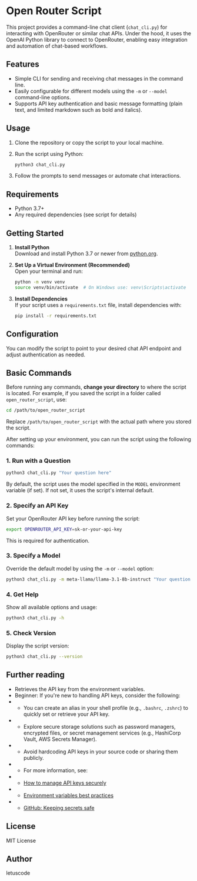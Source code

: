# Open Router Script
This project provides a command-line chat client (`chat_cli.py`) for interacting with OpenRouter or similar chat APIs. Under the hood, it uses the OpenAI Python library to connect to OpenRouter, enabling easy integration and automation of chat-based workflows.



## Features
- Simple CLI for sending and receiving chat messages in the command line.
- Easily configurable for different models using the `-m` or `--model` command-line options.
- Supports API key authentication and basic message formatting (plain text, and limited markdown such as bold and italics).

## Usage
1. Clone the repository or copy the script to your local machine.
2. Run the script using Python:
   ```zsh
   python3 chat_cli.py


   ```

3. Follow the prompts to send messages or automate chat interactions.

## Requirements
- Python 3.7+
- Any required dependencies (see script for details)

## Getting Started

1. **Install Python**  
   Download and install Python 3.7 or newer from [python.org](https://www.python.org/downloads/).

2. **Set Up a Virtual Environment (Recommended)**  
   Open your terminal and run:
   ```sh
   python -m venv venv
   source venv/bin/activate  # On Windows use: venv\Scripts\activate
   ```

3. **Install Dependencies**  
   If your script uses a `requirements.txt` file, install dependencies with:
   ```sh
   pip install -r requirements.txt
   ```

## Configuration
You can modify the script to point to your desired chat API endpoint and adjust authentication as needed.

## Basic Commands

Before running any commands, **change your directory** to where the script is located. For example, if you saved the script in a folder called `open_router_script`, use:
```sh
cd /path/to/open_router_script
```
Replace `/path/to/open_router_script` with the actual path where you stored the script.

After setting up your environment, you can run the script using the following commands:

### 1. Run with a Question
```sh
python3 chat_cli.py "Your question here"
```
By default, the script uses the model specified in the `MODEL` environment variable (if set). If not set, it uses the script's internal default.

### 2. Specify an API Key
Set your OpenRouter API key before running the script:
```sh
export OPENROUTER_API_KEY=sk-or-your-api-key
```
This is required for authentication.

### 3. Specify a Model
Override the default model by using the `-m` or `--model` option:
```sh
python3 chat_cli.py -m meta-llama/llama-3.1-8b-instruct "Your question here"
```

### 4. Get Help
Show all available options and usage:
```sh
python3 chat_cli.py -h
```

### 5. Check Version
Display the script version:
```sh
python3 chat_cli.py --version
```
## Further reading
 * Retrieves the API key from the environment variables.
 * Beginner: If you're new to handling API keys, consider the following:
 * - You can create an alias in your shell profile (e.g., `.bashrc`, `.zshrc`) to quickly set or retrieve your API key.
 * - Explore secure storage solutions such as password managers, encrypted files, or secret management services (e.g., HashiCorp Vault, AWS Secrets Manager).
 * - Avoid hardcoding API keys in your source code or sharing them publicly.
 * - For more information, see:
 *   - [How to manage API keys securely](https://www.freecodecamp.org/news/how-to-securely-store-api-keys-4d9e7f1c2f5e/)
 *   - [Environment variables best practices](https://12factor.net/config)
 *   - [GitHub: Keeping secrets safe](https://docs.github.com/en/authentication/keeping-your-account-and-data-secure/creating-and-storing-encrypted-secrets)
 
## License
MIT License

## Author
letuscode

